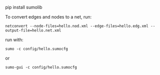 pip install sumolib

To convert edges and nodes to a net, run:

```
netconvert --node-files=hello.nod.xml --edge-files=hello.edg.xml --output-file=hello.net.xml
```

run with:

```
sumo -c config/hello.sumocfg
```
or
```
sumo-gui -c config/hello.sumocfg
```